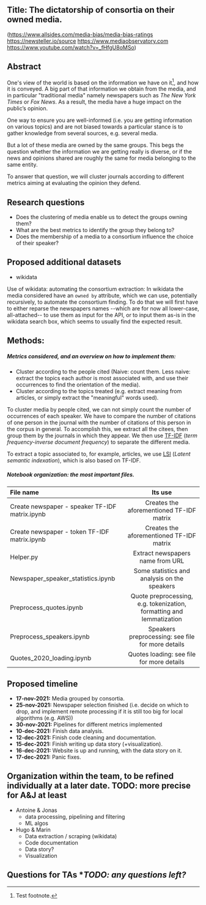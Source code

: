 ## Title: The dictatorship of consortia on their owned media.

(https://www.allsides.com/media-bias/media-bias-ratings
  https://newsteller.io/source
  https://www.mediaobservatory.com
 https://www.youtube.com/watch?v=_fHfgU8oMSo)

## Abstract
One's view of the world is based on the information we have on it[^1], and how it is conveyed.
A big part of that information we obtain from the media, and in particular "traditional media"
namely newspapers such as *The New York Times* or *Fox News*.
As a result, the media have a huge impact on the public’s opinion.

[^1]: Test footnote.


One way to ensure you are well-informed (i.e. you are getting information on various topics) and are
not biased towards a particular stance is to gather knowledge from several sources,
e.g. several media.

But a lot of these media are owned by the same groups. This begs the question whether
the information we are getting really is diverse, or if the news and opinions shared
are roughly the same for media belonging to the same entity.

To answer that question, we will cluster journals according to different metrics
aiming at evaluating the opinion they defend.


## Research questions
* Does the clustering of media enable us to detect the groups owning them?
* What are the best metrics to identify the group they belong to?
* Does the membership of a media to a consortium influence the choice of their speaker?



## Proposed additional datasets
  * wikidata

  Use of wikidata: automating the consortium extraction:
  In wikidata the media considered have an `owned by`
  attribute, which we can use, potentially recursively, to automate the consortium finding.
  To do that we will first have to either reparse the newspapers names  --which are for now
  all lower-case, all-attached-- to use them as input for the API, or to input them as-is
  in the wikidata search box, which seems to usually find the expected result.

## Methods:
##### Metrics considered, and an overview on how to implement them:
* Cluster according to the people cited (Naive: count them. Less naive:
  extract the topics each author is most associated with, and use their occurrences to find the orientation of the media).
* Cluster according to the topics treated (e.g. extract meaning from articles, or simply extract the "meaningful" words used).

To cluster media by people cited, we can not simply count the number of occurrences
of each speaker. We have to compare the number of citations of one person in the
journal with the number of citations of this person in the corpus in general.
To accomplish this, we extract all the citees, then group them by the
journals in which they appear. We then use [TF-IDF](https://en.wikipedia.org/wiki/Tf%E2%80%93idf)
(*term frequency-inverse document frequency*) to separate the different media.

To extract a topic associated to, for example, articles, we use [LSI](https://en.wikipedia.org/wiki/Latent_semantic_analysis) (*Latent semantic indexation*), which is also based on TF-IDF.

##### Notebook organization: the most important files.

  | File name                                    |Its use                                   |
  |:-------------------------------------------- |:----------------------------------------:|
  |Create newspaper - speaker TF-IDF matrix.ipynb| Creates the aforementioned TF-IDF matrix |
  |Create newspaper - token TF-IDF matrix.ipynb  | Creates the aforementioned TF-IDF matrix |
  |Helper.py                                     | Extract newspapers name from URL         |
  |Newspaper_speaker_statistics.ipynb            | Some statistics and analysis on the speakers |
  |Preprocess_quotes.ipynb                       | Quote preprocessing, e.g. tokenization, formatting and lemmatization |
  |Preprocess_speakers.ipynb                     | Speakers preprocessing: see file for more details |
  |Quotes_2020_loading.ipynb                     | Quotes loading: see file for more details |

## Proposed timeline
* **17-nov-2021:** Media grouped by consortia.
* **25-nov-2021:** Newspaper selection finished (i.e. decide on which to drop, and implement remote processing if it is still too big for local algorithms (e.g. AWS))
* **30-nov-2021:** Pipelines for different metrics implemented
* **10-dec-2021:** Finish data analysis.
* **12-dec-2021:** Finish code cleaning and documentation.
* **15-dec-2021:** Finish writing up data story (+visualization).
* **16-dec-2021:** Website is up and running, with the data story on it.
* **17-dec-2021:** Panic fixes.

## Organization within the team, to be refined individually at a later date. **TODO: more precise for A&J at least**
* Antoine & Jonas
  * data processing, pipelining and filtering
  * ML algos
* Hugo & Marin
  * Data extraction / scraping (wikidata)
  * Code documentation
  * Data story?
  * Visualization

## Questions for TAs **TODO: any questions left?*
